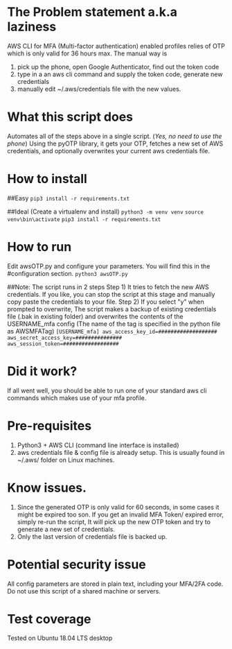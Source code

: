 # The Problem statement a.k.a laziness

AWS CLI for MFA (Multi-factor authentication) enabled profiles relies of OTP which is only valid for 36 hours max.
The manual way is 
1) pick up the phone, open Google Authenticator, find out the token code
2) type in a an aws cli command and supply the token code, generate new credentials
3) manually edit ~/.aws/credentials file with the new values.

# What this script does

Automates all of the steps above in a single script. (_Yes, no need to use the phone_)
Using the pyOTP library, it gets your OTP, fetches a new set of AWS credentials, and optionally overwrites your current aws credentials file.

# How to install
##Easy 
`pip3 install -r requirements.txt`

##Ideal (Create a virtualenv and install)
`python3 -m venv venv`
`source venv\bin\activate`
`pip3 install -r requirements.txt`

# How to run
Edit awsOTP.py and configure your parameters. You will find this in the #configuration section.
`python3 awsOTP.py`

##Note: The script runs in 2 steps
Step 1) It tries to fetch the new AWS credentials. If you like, you can stop the script at this stage and manually copy paste the credentials to your file.
Step 2) If you select "y" when prompted to overwrite, The script makes a backup of existing credentials file (.bak in existing folder) and overwrites the contents of the USERNAME_mfa config (The name of the tag is specified in the python file as AWSMFATag) 
`
[USERNAME_mfa]
aws_access_key_id=###################
aws_secret_access_key=###############
aws_session_token=##################
`

# Did it work?
If all went well, you should be able to run one of your standard aws cli commands which makes use of your mfa profile.

# Pre-requisites
1) Python3 + AWS CLI (command line interface is installed)
2) aws credentials file & config file is already setup. This is usually found in ~/.aws/ folder on Linux machines.

# Know issues.
1) Since the generated OTP is only valid for 60 seconds, in some cases it might be expired too son. If you get an invalid MFA Token/ expired error, simply re-run the script, It will pick up the new OTP token and try to generate a new set of credentials.
2) Only the last version of credentials file is backed up.

# Potential security issue
All config parameters are stored in plain text, including your MFA/2FA code. Do not use this script of a shared machine or servers.

# Test coverage
Tested on Ubuntu 18.04 LTS desktop
